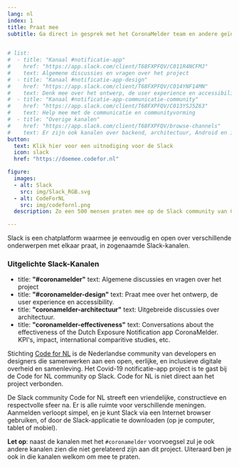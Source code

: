 ```yaml
---
lang: nl
index: 1
title: Praat mee
subtitle: Ga direct in gesprek met het CoronaMelder team en andere geïnteresseerden via de CodeForNL Slack community. 
 

# list:
#  - title: "Kanaal #notificatie-app"
#    href: "https://app.slack.com/client/T68FXPFQV/C011R4NCFMJ"
#    text: Algemene discussies en vragen over het project
#  - title: "Kanaal #notificatie-app-design"
#    href: "https://app.slack.com/client/T68FXPFQV/C014YNF14MN"
#    text: Denk mee over het ontwerp, de user experience en accessibility.
#  - title: "Kanaal #notificatie-app-communicatie-community"
#    href: "https://app.slack.com/client/T68FXPFQV/C013YSJ5Z63"
#    text: Help mee met de communicatie en communityvorming
#  - title: "Overige kanalen"
#    href: "https://app.slack.com/client/T68FXPFQV/browse-channels"
#    text: Er zijn ook kanalen over backend, architectuur, Android en iOS development, Bluetooth, etc.
button:
  text: Klik hier voor een uitnodiging voor de Slack
  icon: slack
  href: "https://doemee.codefor.nl"

figure:
  images:
  - alt: Slack
    src: img/Slack_RGB.svg
  - alt: CodeForNL
    src: img/codefornl.png
  description: Zo een 500 mensen praten mee op de Slack community van Code for NL – praat ook mee!

---
```

Slack is een chatplatform waarmee je eenvoudig en open over verschillende
onderwerpen met elkaar praat, in zogenaamde Slack-kanalen.

### Uitgelichte Slack-Kanalen
- title: **"#coronamelder"**
 text: Algemene discussies en vragen over het project
- title: **"#coronamelder-design"**
 text: Praat mee over het ontwerp, de user experience en accessibility.
- title: **"coronamelder-architectuur"**
 text: Uitgebreide discussies over architectuur.
 - title: **"coronamelder-effectiveness"**
 text: Conversations about the effectiveness of the Dutch Exposure Notification app CoronaMelder. KPI's, impact, international comparitive studies, etc.

Stichting [Code for NL](https://www.codefor.nl) is de Nederlandse community
van developers en designers die samenwerken aan een open, eerlijke, en
inclusieve digitale overheid en samenleving. Het Covid-19 notificatie-app
project is te gast bij de Code for NL community op Slack. Code for NL is niet
direct aan het project verbonden. 

De Slack community Code for NL streeft een vriendelijke, constructieve en respectvolle sfeer na. Er is alle ruimte voor
verschillende meningen. Aanmelden verloopt simpel, en je kunt Slack via een
Internet browser gebruiken, of door de Slack-applicatie te downloaden (op je
computer, tablet of mobiel).

**Let op**: naast de kanalen met het `#coronamelder` voorvoegsel zul je ook
andere kanalen zien die niet gerelateerd zijn aan dit project. Uiteraard ben
je ook in die kanalen welkom om mee te praten.
